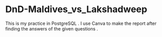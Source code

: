 # DnD-Maldives_vs_Lakshadweep
This is my practice in PostgreSQL . I use Canva to make the report after finding the answers of the given questions .
